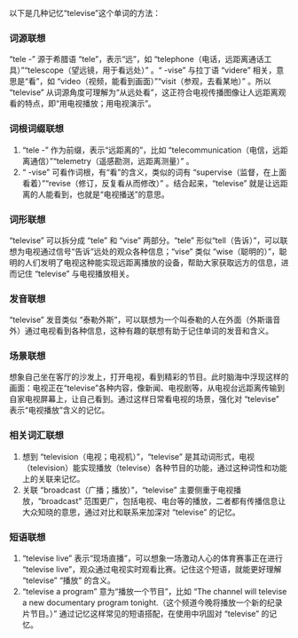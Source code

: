 以下是几种记忆“televise”这个单词的方法：

### 词源联想
“tele -” 源于希腊语 “tele”，表示“远”，如 “telephone（电话，远距离通话工具）”“telescope（望远镜，用于看远处）” 。“ -vise” 与拉丁语 “videre” 相关，意思是“看”，如 “video（视频，能看到画面）”“visit（参观，去看某地）” 。所以 “televise” 从词源角度可理解为“从远处看”，这正符合电视传播图像让人远距离观看的特点，即“用电视播放；用电视演示”。

### 词根词缀联想
1. “tele -” 作为前缀，表示“远距离的”，比如 “telecommunication（电信，远距离通信）”“telemetry（遥感勘测，远距离测量）” 。
2. “ -vise” 可看作词根，有“看”的含义，类似的词有 “supervise（监督，在上面看着）”“revise（修订，反复看从而修改）” 。结合起来，“televise” 就是让远距离的人能看到，也就是“电视播送”的意思。

### 词形联想
“televise” 可以拆分成 “tele” 和 “vise” 两部分。“tele” 形似“tell（告诉）”，可以联想为电视通过信号“告诉”远处的观众各种信息；“vise” 类似 “wise（聪明的）”，聪明的人们发明了电视这种能实现远距离播放的设备，帮助大家获取远方的信息，进而记住 “televise” 与电视播放相关。

### 发音联想
“televise” 发音类似 “泰勒外斯”，可以联想为一个叫泰勒的人在外面（外斯谐音外）通过电视看到各种信息，这种有趣的联想有助于记住单词的发音和含义。

### 场景联想
想象自己坐在客厅的沙发上，打开电视，看到精彩的节目。此时脑海中浮现这样的画面：电视正在“televise”各种内容，像新闻、电视剧等，从电视台远距离传输到自家电视屏幕上，让自己看到。通过这样日常看电视的场景，强化对 “televise” 表示“电视播放”含义的记忆。

### 相关词汇联想
1. 想到 “television（电视；电视机）”，“televise” 是其动词形式，电视（television）能实现播放（televise）各种节目的功能，通过这种词性和功能上的关联来记忆。
2. 关联 “broadcast（广播；播放）”，“televise” 主要侧重于电视播放，“broadcast” 范围更广，包括电视、电台等的播放，二者都有传播信息让大众知晓的意思，通过对比和联系来加深对 “televise” 的记忆。

### 短语联想
1. “televise live” 表示“现场直播”，可以想象一场激动人心的体育赛事正在进行 “televise live”，观众通过电视实时观看比赛。记住这个短语，就能更好理解 “televise” “播放” 的含义。
2. “televise a program” 意为“播放一个节目”，比如 “The channel will televise a new documentary program tonight.（这个频道今晚将播放一个新的纪录片节目。）” 通过记忆这样常见的短语搭配，在使用中巩固对 “televise” 的记忆。 